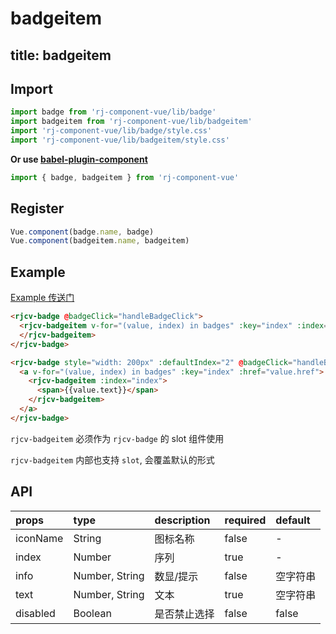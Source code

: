 # badgeitem

title: badgeitem
---

## Import

``` js
import badge from 'rj-component-vue/lib/badge'
import badgeitem from 'rj-component-vue/lib/badgeitem'
import 'rj-component-vue/lib/badge/style.css'
import 'rj-component-vue/lib/badgeitem/style.css'
```

**Or use [babel-plugin-component](https://www.npmjs.com/package/babel-plugin-component)**

``` js
import { badge, badgeitem } from 'rj-component-vue'
```

## Register

``` js
Vue.component(badge.name, badge)
Vue.component(badgeitem.name, badgeitem)
```

## Example

[Example 传送门](//zhouyu1993.github.io/awesome/rjcv/#/badge)

``` html
<rjcv-badge @badgeClick="handleBadgeClick">
  <rjcv-badgeitem v-for="(value, index) in badges" :key="index" :index="index" :name="value.iconName" :info="value.info" :text="value.text" :disabled="index === 1">
  </rjcv-badgeitem>
</rjcv-badge>

<rjcv-badge style="width: 200px" :defaultIndex="2" @badgeClick="handleBadgeClick">
  <a v-for="(value, index) in badges" :key="index" :href="value.href">
    <rjcv-badgeitem :index="index">
      <span>{{value.text}}</span>
    </rjcv-badgeitem>
  </a>
</rjcv-badge>
```

`rjcv-badgeitem` 必须作为 `rjcv-badge` 的 slot 组件使用

`rjcv-badgeitem` 内部也支持 `slot`, 会覆盖默认的形式

## API

| props | type | description | required | default |
|:---|:---|:---|:--|:---|
| iconName | String | 图标名称 | false | - |
| index | Number | 序列 | true | - |
| info | Number, String | 数显/提示 | false | 空字符串 |
| text | Number, String | 文本 | true | 空字符串 |
| disabled | Boolean | 是否禁止选择 | false | false |

